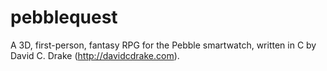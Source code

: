 pebblequest
===========

A 3D, first-person, fantasy RPG for the Pebble smartwatch, written in C by David C. Drake (http://davidcdrake.com).
